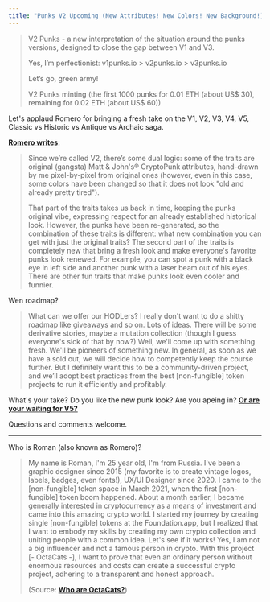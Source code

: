 ```yaml
---
title: "Punks V2 Upcoming (New Attributes! New Colors! New Background!) - Rebranding Historic Punks V2 To Classic (Or Is That Antique or Archaic) Matt & John's® CryptoPunks V2 - What's Your Take? Wen V1? Wen V5?"
---
```




> V2 Punks - a new interpretation of the situation around the punks versions,
> designed to close the gap between V1 and V3.
>
> Yes, I’m perfectionist: v1punks.io > v2punks.io > v3punks.io
>
> Let’s go, green army!
>
> V2 Punks minting (the first 1000 punks for 0.01 ETH (about US$ 30), remaining for 0.02 ETH (about US$ 60))


Let's applaud Romero for bringing a fresh take on the V1, V2, V3, V4, V5, Classic vs Historic vs Antique vs Archaic saga.

[**Romero writes**](https://medium.com/@romeroeth/cryptopunks-are-not-v2-we-are-v2-c38d37410a20):

> Since we’re called V2, there’s some dual logic: some of the traits are original (gangsta) Matt & John's® CryptoPunk attributes, hand-drawn by me pixel-by-pixel from original ones (however, even in this case, some colors have been changed so that it does not look "old and already pretty tired").
>
> That part of the traits takes us back in time, keeping the punks original vibe, expressing respect for an already established historical look. However, the punks have been re-generated, so the combination of these traits is different: what new combination you can get with just the original traits? The second part of the traits is completely new that bring a fresh look and make everyone's favorite punks look renewed. For example, you can spot a punk with a black eye in left side and another punk with a laser beam out of his eyes. There are other fun traits that make punks look even cooler and funnier.

Wen roadmap?

> What can we offer our HODLers? I really don't want to do a shitty roadmap like giveaways and so on.
> Lots of ideas. There will be some derivative stories, maybe a mutation collection (though I guess everyone's sick of that by now?) Well, we'll come up with something fresh.
> We'll be pioneers of something new. In general, as soon as we have a sold out, we will decide how to competently keep the course further.
But I definitely want this to be a community-driven project, and we’ll adopt best practices from the best [non-fungible] token projects to run it efficiently and profitably.


What's your take? Do you like the new punk look? Are you apeing in? [**Or are your waiting for V5?**](https://old.reddit.com/r/CryptoPunksDev/comments/sg80z1/alpha_alpha_alpha_new_mint_your_own_pixel_punks/)

Questions and comments welcome.


---

Who is Roman (also known as Romero)?

> My name is Roman, I'm 25 year old, I'm from Russia. I've been a graphic designer since 2015 (my favorite is to create vintage logos, labels, badges, even fonts!), UX/UI Designer since 2020.
> I came to the [non-fungible] token space in March 2021, when the first [non-fungible] token boom happened. About a month earlier, I became generally interested in cryptocurrency as a means of investment and came into this amazing crypto world. I started my journey by creating single [non-fungible] tokens at the Foundation.app,
> but I realized that I want to embody my skills by creating my own crypto collection and uniting people with a common idea. Let's see if it works!
Yes, I am not a big influencer and not a famous person in crypto. With this project [- OctaCats -], I want to prove that even an ordinary person without enormous resources and costs can create a successful crypto project, adhering to a transparent and honest approach.
>
> (Source: [**Who are OctaCats?**](https://medium.com/@romeroeth/who-are-octacats-c4f80fec2e77))



